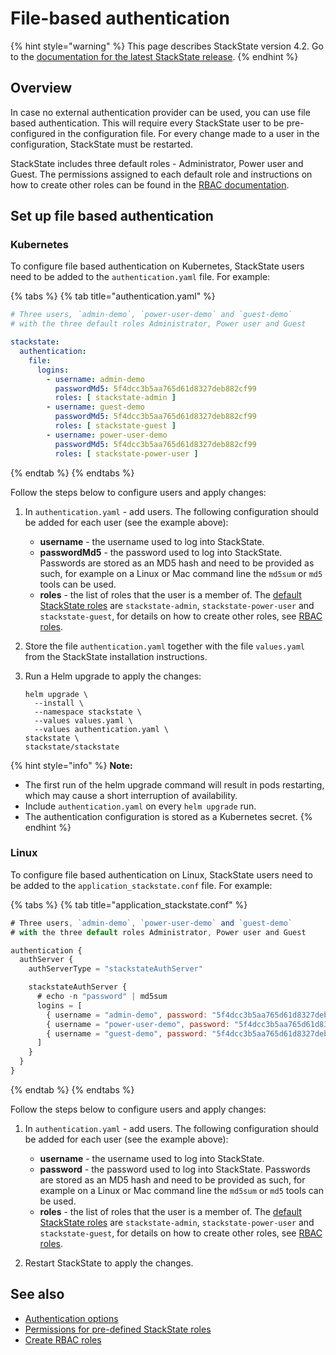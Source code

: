 # File-based authentication

{% hint style="warning" %}
This page describes StackState version 4.2.
Go to the [documentation for the latest StackState release](https://docs.stackstate.com/).
{% endhint %}

## Overview

In case no external authentication provider can be used, you can use file based authentication. This will require every StackState user to be pre-configured in the configuration file. For every change made to a user in the configuration, StackState must be restarted.

StackState includes three default roles - Administrator, Power user and Guest. The permissions assigned to each default role and instructions on how to create other roles can be found in the [RBAC documentation](/configure/security/rbac/role_based_access_control.md).

## Set up file based authentication

### Kubernetes

To configure file based authentication on Kubernetes, StackState users need to be added to the `authentication.yaml` file. For example:

{% tabs %}
{% tab title="authentication.yaml" %}
```yaml
# Three users, `admin-demo`, `power-user-demo` and `guest-demo`
# with the three default roles Administrator, Power user and Guest

stackstate:
  authentication:
    file:
      logins:
        - username: admin-demo
          passwordMd5: 5f4dcc3b5aa765d61d8327deb882cf99
          roles: [ stackstate-admin ]
        - username: guest-demo
          passwordMd5: 5f4dcc3b5aa765d61d8327deb882cf99
          roles: [ stackstate-guest ]
        - username: power-user-demo
          passwordMd5: 5f4dcc3b5aa765d61d8327deb882cf99
          roles: [ stackstate-power-user ]  
```
{% endtab %}
{% endtabs %}

Follow the steps below to configure users and apply changes:

1. In `authentication.yaml` - add users. The following configuration should be added for each user (see the example above):
    - **username** - the username used to log into StackState.
    - **passwordMd5** - the password used to log into StackState. Passwords are stored as an MD5 hash and need to be provided as such, for example on a Linux or Mac command line the `md5sum` or `md5` tools can be used.
    - **roles** - the list of roles that the user is a member of. The [default StackState roles](/configure/security/rbac/rbac_permissions.md#predefined-roles) are `stackstate-admin`, `stackstate-power-user` and `stackstate-guest`, for details on how to create other roles, see [RBAC roles](/configure/security/rbac/rbac_roles.md).

2. Store the file `authentication.yaml` together with the file `values.yaml` from the StackState installation instructions.

3. Run a Helm upgrade to apply the changes:
    ```
    helm upgrade \
      --install \
      --namespace stackstate \
      --values values.yaml \
      --values authentication.yaml \
    stackstate \
    stackstate/stackstate
    ```

{% hint style="info" %}
**Note:**
* The first run of the helm upgrade command will result in pods restarting, which may cause a short interruption of availability.
* Include `authentication.yaml` on every `helm upgrade` run.
* The authentication configuration is stored as a Kubernetes secret.
{% endhint %}

### Linux

To configure file based authentication on Linux, StackState users need to be added to the `application_stackstate.conf` file. For example:

{% tabs %}
{% tab title="application_stackstate.conf" %}

```javascript
# Three users, `admin-demo`, `power-user-demo` and `guest-demo`
# with the three default roles Administrator, Power user and Guest

authentication {
  authServer {
    authServerType = "stackstateAuthServer"

    stackstateAuthServer {
      # echo -n "password" | md5sum
      logins = [
        { username = "admin-demo", password: "5f4dcc3b5aa765d61d8327deb882cf99", roles = ["stackstate-admin"] }
        { username = "power-user-demo", password: "5f4dcc3b5aa765d61d8327deb882cf99", roles = ["stackstate-power-user"] }
        { username = "guest-demo", password: "5f4dcc3b5aa765d61d8327deb882cf99", roles = ["stackstate-guest"] }
      ]
    }
  }
}
```
{% endtab %}
{% endtabs %}

Follow the steps below to configure users and apply changes:

1. In `authentication.yaml` - add users. The following configuration should be added for each user (see the example above):
    - **username** - the username used to log into StackState.
    - **password** - the password used to log into StackState. Passwords are stored as an MD5 hash and need to be provided as such, for example on a Linux or Mac command line the `md5sum` or `md5` tools can be used.
    - **roles** - the list of roles that the user is a member of. The [default StackState roles](/configure/security/rbac/rbac_permissions.md#predefined-roles) are `stackstate-admin`, `stackstate-power-user` and `stackstate-guest`, for details on how to create other roles, see [RBAC roles](/configure/security/rbac/rbac_roles.md).

2. Restart StackState to apply the changes.


## See also

- [Authentication options](/configure/security/authentication/authentication_options.md)
- [Permissions for pre-defined StackState roles](/configure/security/rbac/rbac_permissions.md#predefined-roles)
- [Create RBAC roles](/configure/security/rbac/rbac_roles.md)
